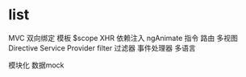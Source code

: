 # list

MVC
双向绑定
模板
$scope
XHR
依赖注入
ngAnimate
指令
路由
多视图
Directive
Service
Provider
filter
过滤器
事件处理器
多语言

模块化
数据mock

